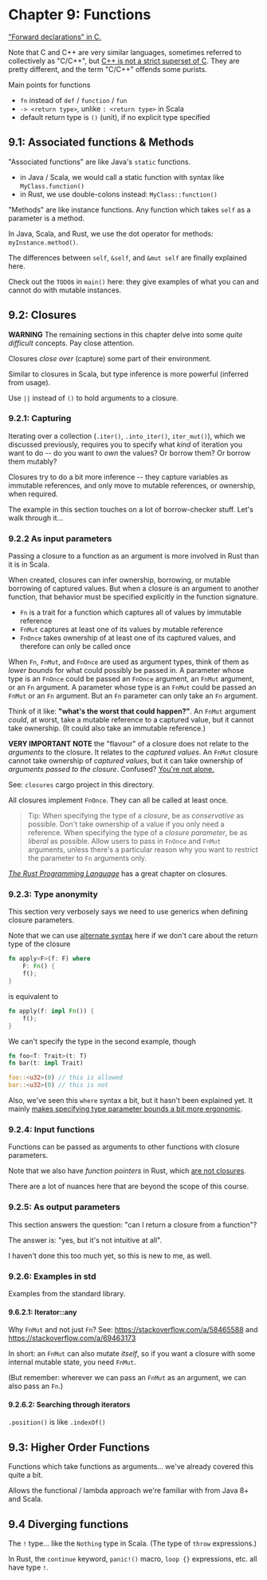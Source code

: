 # Chapter 9: Functions

["Forward declarations" in C.](https://en.wikipedia.org/wiki/Forward_declaration)

Note that C and C++ are very similar languages, sometimes referred to collectively as "C/C++", but [C++ is not a strict superset of C](https://stackoverflow.com/questions/1201593/where-is-c-not-a-subset-of-c). They are pretty different, and the term "C/C++" offends some purists.

Main points for functions

- `fn` instead of `def` / `function` / `fun`
- `-> <return type>`, unlike `: <return type>` in Scala
- default return type is `()` (unit), if no explicit type specified

## 9.1: Associated functions & Methods

"Associated functions" are like Java's `static` functions.

- in Java / Scala, we would call a static function with syntax like `MyClass.function()`
- in Rust, we use double-colons instead: `MyClass::function()`

"Methods" are like instance functions. Any function which takes `self` as a parameter is a method.

In Java, Scala, and Rust, we use the dot operator for methods: `myInstance.method()`.

The differences between `self`, `&self`, and `&mut self` are finally explained here.

Check out the `TODO`s in `main()` here: they give examples of what you can and cannot do with mutable instances.

## 9.2: Closures

**WARNING** The remaining sections in this chapter delve into some _quite difficult_ concepts. Pay close attention.

Closures _close over_ (capture) some part of their environment.

Similar to closures in Scala, but type inference is more powerful (inferred from usage).

Use `||` instead of `()` to hold arguments to a closure.

### 9.2.1: Capturing

Iterating over a collection (`.iter()`, `.into_iter()`, `iter_mut()`), which we discussed previously, requires you to specify what _kind_ of iteration you want to do -- do you want to _own_ the values? Or borrow them? Or borrow them mutably?

Closures try to do a bit more inference -- they capture variables as immutable references, and only move to mutable references, or ownership, when required.

The example in this section touches on a lot of borrow-checker stuff. Let's walk through it...

### 9.2.2 As input parameters

Passing a closure to a function as an argument is more involved in Rust than it is in Scala.

When created, closures can infer ownership, borrowing, or mutable borrowing of captured values. But when a closure is an argument to another function, that behavior must be specified explicitly in the function signature.

- `Fn` is a trait for a function which captures all of values by immutable reference
- `FnMut` captures at least one of its values by mutable reference
- `FnOnce` takes ownership of at least one of its captured values, and therefore can only be called once

When `Fn`, `FnMut`, and `FnOnce` are used as argument types, think of them as _lower bounds_ for what could possibly be passed in. A parameter whose type is an `FnOnce` could be passed an `FnOnce` argument, an `FnMut` argument, or an `Fn` argument. A parameter whose type is an `FnMut` could be passed an `FnMut` or an `Fn` argument. But an `Fn` parameter can only take an `Fn` argument.

Think of it like: **"what's the worst that could happen?"**. An `FnMut` argument _could_, at worst, take a mutable reference to a captured value, but it cannot take ownership. (It could also take an immutable reference.)

**VERY IMPORTANT NOTE** the "flavour" of a closure does not relate to the _arguments_ to the closure. It relates to the _captured values_. An `FnMut` closure cannot take ownership of _captured values_, but it can take ownership of _arguments passed to the closure_. Confused? [You're not alone.](https://stackoverflow.com/questions/56743984/ownership-closures-fnonce-much-confusion)

See: `closures` cargo project in this directory.

All closures implement `FnOnce`. They can all be called at least once.

> Tip: When specifying the type of a _closure_, be as _conservative_ as possible. Don't take ownership of a value if you only need a reference. When specifying the type of a _closure parameter_, be as _liberal_ as possible. Allow users to pass in `FnOnce` and `FnMut` arguments, unless there's a particular reason why you want to restrict the parameter to `Fn` arguments only.

[_The Rust Programming Language_](https://doc.rust-lang.org/book/ch13-01-closures.html) has a great chapter on closures.

### 9.2.3: Type anonymity

This section very verbosely says we need to use generics when defining closure parameters.

Note that we can use [alternate syntax](https://stackoverflow.com/a/47515540) here if we don't care about the return type of the closure

```rs
fn apply<F>(f: F) where
    F: Fn() {
    f();
}
```

is equivalent to

```rs
fn apply(f: impl Fn()) {
    f();
}
```

We can't specify the type in the second example, though

```rs
fn foo<T: Trait>(t: T)
fn bar(t: impl Trait)

foo::<u32>(0) // this is allowed
bar::<u32>(0) // this is not
```

Also, we've seen this `where` syntax a bit, but it hasn't been explained yet. It mainly [makes specifying type parameter bounds a bit more ergonomic](https://rust-lang.github.io/rfcs/0135-where.html#summary).

### 9.2.4: Input functions

Functions can be passed as arguments to other functions with closure parameters.

Note that we also have _function pointers_ in Rust, which [are not closures](https://hashrust.com/blog/a-guide-to-closures-in-rust/#:~:text=Unlike%20a%20closure%20trait%20a%20function%20pointer%20type%20is%20not%20a%20trait.&text=There%20are%20times%20when%20using,function%20pointer%20can%20be%20performance.).

There are a lot of nuances here that are beyond the scope of this course.

### 9.2.5: As output parameters

This section answers the question: "can I return a closure from a function"?

The answer is: "yes, but it's not intuitive at all".

I haven't done this too much yet, so this is new to me, as well.

### 9.2.6: Examples in std

Examples from the standard library.

#### 9.6.2.1: Iterator::any

Why `FnMut` and not just `Fn`? See: https://stackoverflow.com/a/58465588 and https://stackoverflow.com/a/69463173

In short: an `FnMut` can also mutate _itself_, so if you want a closure with some internal mutable state, you need `FnMut`.

(But remember: wherever we can pass an `FnMut` as an argument, we can also pass an `Fn`.)

#### 9.2.6.2: Searching through iterators

`.position()` is like `.indexOf()`

## 9.3: Higher Order Functions

Functions which take functions as arguments... we've already covered this quite a bit.

Allows the functional / lambda approach we're familiar with from Java 8+ and Scala.

## 9.4 Diverging functions

The `!` type... like the `Nothing` type in Scala. (The type of `throw` expressions.)

In Rust, the `continue` keyword, `panic!()` macro, `loop {}` expressions, etc. all have type `!`.